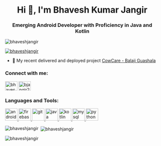 <h1 align="center">Hi 👋, I'm Bhavesh Kumar Jangir</h1>
<h3 align="center">Emerging Android Developer with Proficiency in Java and Kotlin</h3>

<p align="left"> <img src="https://komarev.com/ghpvc/?username=bhaveshjangir&label=Profile%20views&color=0e75b6&style=flat" alt="bhaveshjangir" /> </p>

<p align="left"> <a href="https://github.com/ryo-ma/github-profile-trophy"><img src="https://github-profile-trophy.vercel.app/?username=bhaveshjangir" alt="bhaveshjangir" /></a> </p>

- 🔭 My recent delivered and deployed project [CowCare - Balaji Guashala](https://play.google.com/store/apps/details?id=com.twodev.hamarigaushala)

<h3 align="left">Connect with me:</h3>
<p align="left">
<a href="https://linkedin.com/in/bhavesh-kumar-jangir-82a506213" target="blank"><img align="center" src="https://www.vectorlogo.zone/logos/linkedin/linkedin-icon.svg" alt="bhavesh-kumar-jangir-82a506213" height="30" width="40" /></a>
<a href="https://www.hackerrank.com/bjangir266" target="blank"><img align="center" src="https://raw.githubusercontent.com/rahuldkjain/github-profile-readme-generator/master/src/images/icons/Social/hackerrank.svg" alt="bjangir266" height="30" width="40" /></a>
</p>

<h3 align="left">Languages and Tools:</h3>
<p align="left"> <a href="https://developer.android.com" target="_blank" rel="noreferrer"> <img src="https://www.vectorlogo.zone/logos/android/android-icon.svg" alt="android" width="40" height="40"/> <a href="https://firebase.google.com/" target="_blank" rel="noreferrer"> <img src="https://www.vectorlogo.zone/logos/firebase/firebase-icon.svg" alt="firebase" width="40" height="40"/> </a> <a href="https://git-scm.com/" target="_blank" rel="noreferrer"> <img src="https://www.vectorlogo.zone/logos/git-scm/git-scm-icon.svg" alt="git" width="40" height="40"/> </a> <a href="https://www.java.com" target="_blank" rel="noreferrer"> <img src="https://www.vectorlogo.zone/logos/java/java-vertical.svg" alt="java" width="40" height="40"/> </a> <a href="https://kotlinlang.org" target="_blank" rel="noreferrer"> <img src="https://www.vectorlogo.zone/logos/kotlinlang/kotlinlang-icon.svg" alt="kotlin" width="40" height="40"/> </a> <a href="https://www.mysql.com/" target="_blank" rel="noreferrer"> <img src="https://www.vectorlogo.zone/logos/mysql/mysql-ar21.svg" alt="mysql" width="40" height="40"/> </a> <a href="https://www.python.org" target="_blank" rel="noreferrer"> <img src="https://www.vectorlogo.zone/logos/python/python-icon.svg" alt="python" width="40" height="40"/> </a> </p>

<p><img align="left" src="https://github-readme-stats.vercel.app/api/top-langs?username=bhaveshjangir&show_icons=true&locale=en&layout=compact" alt="bhaveshjangir" /></p>

<p>&nbsp;<img align="center" src="https://github-readme-stats.vercel.app/api?username=bhaveshjangir&show_icons=true&locale=en" alt="bhaveshjangir" /></p>

<p><img align="center" src="https://github-readme-streak-stats.herokuapp.com/?user=bhaveshjangir&" alt="bhaveshjangir" /></p>
